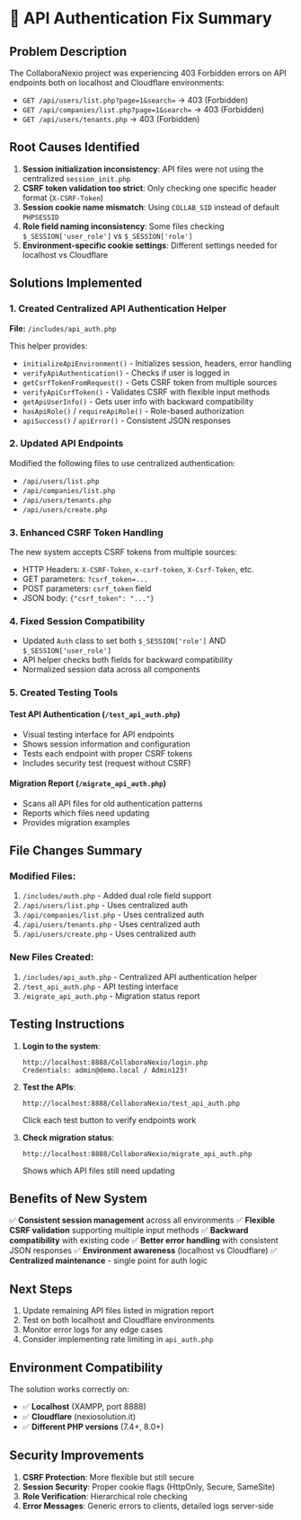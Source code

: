 # 🔧 API Authentication Fix Summary

## Problem Description
The CollaboraNexio project was experiencing 403 Forbidden errors on API endpoints both on localhost and Cloudflare environments:
- `GET /api/users/list.php?page=1&search=` → 403 (Forbidden)
- `GET /api/companies/list.php?page=1&search=` → 403 (Forbidden)
- `GET /api/users/tenants.php` → 403 (Forbidden)

## Root Causes Identified

1. **Session initialization inconsistency**: API files were not using the centralized `session_init.php`
2. **CSRF token validation too strict**: Only checking one specific header format (`X-CSRF-Token`)
3. **Session cookie name mismatch**: Using `COLLAB_SID` instead of default `PHPSESSID`
4. **Role field naming inconsistency**: Some files checking `$_SESSION['user_role']` vs `$_SESSION['role']`
5. **Environment-specific cookie settings**: Different settings needed for localhost vs Cloudflare

## Solutions Implemented

### 1. Created Centralized API Authentication Helper
**File:** `/includes/api_auth.php`

This helper provides:
- `initializeApiEnvironment()` - Initializes session, headers, error handling
- `verifyApiAuthentication()` - Checks if user is logged in
- `getCsrfTokenFromRequest()` - Gets CSRF token from multiple sources
- `verifyApiCsrfToken()` - Validates CSRF with flexible input methods
- `getApiUserInfo()` - Gets user info with backward compatibility
- `hasApiRole()` / `requireApiRole()` - Role-based authorization
- `apiSuccess()` / `apiError()` - Consistent JSON responses

### 2. Updated API Endpoints
Modified the following files to use centralized authentication:
- `/api/users/list.php`
- `/api/companies/list.php`
- `/api/users/tenants.php`
- `/api/users/create.php`

### 3. Enhanced CSRF Token Handling
The new system accepts CSRF tokens from multiple sources:
- HTTP Headers: `X-CSRF-Token`, `x-csrf-token`, `X-Csrf-Token`, etc.
- GET parameters: `?csrf_token=...`
- POST parameters: `csrf_token` field
- JSON body: `{"csrf_token": "..."}`

### 4. Fixed Session Compatibility
- Updated `Auth` class to set both `$_SESSION['role']` AND `$_SESSION['user_role']`
- API helper checks both fields for backward compatibility
- Normalized session data across all components

### 5. Created Testing Tools

#### Test API Authentication (`/test_api_auth.php`)
- Visual testing interface for API endpoints
- Shows session information and configuration
- Tests each endpoint with proper CSRF tokens
- Includes security test (request without CSRF)

#### Migration Report (`/migrate_api_auth.php`)
- Scans all API files for old authentication patterns
- Reports which files need updating
- Provides migration examples

## File Changes Summary

### Modified Files:
1. `/includes/auth.php` - Added dual role field support
2. `/api/users/list.php` - Uses centralized auth
3. `/api/companies/list.php` - Uses centralized auth
4. `/api/users/tenants.php` - Uses centralized auth
5. `/api/users/create.php` - Uses centralized auth

### New Files Created:
1. `/includes/api_auth.php` - Centralized API authentication helper
2. `/test_api_auth.php` - API testing interface
3. `/migrate_api_auth.php` - Migration status report

## Testing Instructions

1. **Login to the system**:
   ```
   http://localhost:8888/CollaboraNexio/login.php
   Credentials: admin@demo.local / Admin123!
   ```

2. **Test the APIs**:
   ```
   http://localhost:8888/CollaboraNexio/test_api_auth.php
   ```
   Click each test button to verify endpoints work

3. **Check migration status**:
   ```
   http://localhost:8888/CollaboraNexio/migrate_api_auth.php
   ```
   Shows which API files still need updating

## Benefits of New System

✅ **Consistent session management** across all environments
✅ **Flexible CSRF validation** supporting multiple input methods
✅ **Backward compatibility** with existing code
✅ **Better error handling** with consistent JSON responses
✅ **Environment awareness** (localhost vs Cloudflare)
✅ **Centralized maintenance** - single point for auth logic

## Next Steps

1. Update remaining API files listed in migration report
2. Test on both localhost and Cloudflare environments
3. Monitor error logs for any edge cases
4. Consider implementing rate limiting in `api_auth.php`

## Environment Compatibility

The solution works correctly on:
- ✅ **Localhost** (XAMPP, port 8888)
- ✅ **Cloudflare** (nexiosolution.it)
- ✅ **Different PHP versions** (7.4+, 8.0+)

## Security Improvements

1. **CSRF Protection**: More flexible but still secure
2. **Session Security**: Proper cookie flags (HttpOnly, Secure, SameSite)
3. **Role Verification**: Hierarchical role checking
4. **Error Messages**: Generic errors to clients, detailed logs server-side